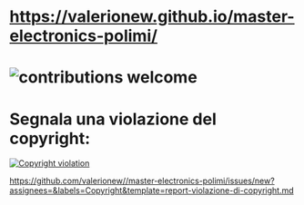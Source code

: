 https://valerionew.github.io/master-electronics-polimi/
=============

![contributions welcome](https://img.shields.io/badge/contributions-welcome-brightgreen.svg?style=flat)
=============

# Segnala una violazione del copyright:
[![Copyright violation](https://img.shields.io/badge/copyright-violation-red?style=flat)](https://github.com/valerionew//master-electronics-polimi/issues/new?assignees=&labels=Copyright&template=report-violazione-di-copyright.md)

https://github.com/valerionew//master-electronics-polimi/issues/new?assignees=&labels=Copyright&template=report-violazione-di-copyright.md
